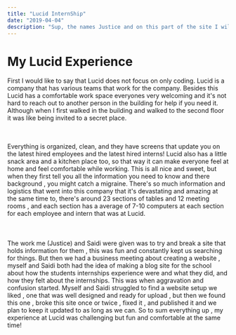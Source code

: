 ```yaml
---
title: "Lucid InternShip"
date: "2019-04-04"
description: "Sup, the names Justice and on this part of the site I will be explaining my experience of interning at Lucid, one of the company's inside of New Orleans. "
---
```


<h1>My Lucid Experience</h1>
        <p> First I would like to say that Lucid does not focus on only coding.
        Lucid is a company that has various teams that work for the company. Besides this Lucid has a comfortable work space everyones very welcoming and it's not hard to reach out to another person in the building for help if you need it. Although when I first walked in the building and walked to the second floor it was like being invited to a secret place.</p> <br>      </br> <p1>Everything is organized, clean, and they have screens that update you on the latest hired employees and the latest hired interns! Lucid also has a little snack area and a kitchen place too, so that way it can make everyone feel at home and feel comfortable while working. This is all nice and sweet, but when they first tell you all the information you need to know and there background , you might catch a migraine. There's so much information and logistics that went into this company that it's devastating and amazing at the same time to, there's around 23 sections of tables and 12 meeting rooms , and each section has a average of 7-10 computers at each section for each employee and intern that was at Lucid.</p1> <br> </br> <br> </br>
        <p2>The work me (Justice) and Saidi were given was to try and break a site that holds information for them , this was fun and constantly kept us searching for things. But then we had a business meeting about creating a website , myself and Saidi both had the idea of making a blog site for the school about how the students internships experience were and what they did, and how they felt about the internships. This was when aggravation and confusion started. Myself and Saidi struggled to find a website setup we liked , one that was well designed and ready for upload , but then we found this one , broke this site once or twice , fixed it , and published it and we plan to keep it updated to as long as we can. So to sum everything up , my experience at Lucid was challenging but fun and comfortable at the same time!</p2>
